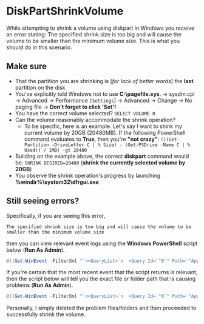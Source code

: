 # DiskPartShrinkVolume
While attempting to shrink a volume using diskpart in Windows you receive an error stating: The specified shrink size is too big and will cause the volume to be smaller than the minimum volume size. This is what you should do in this scenario.  

## Make sure  
   - That the partition you are shrinking is (*for lack of better words*) the **last** partition on the disk
   - You've explicitly told Windows not to use **C:\pagefile.sys**.  → sysdm.cpl → Advanced → Performance `[Settings`] → Advanced → Change → No paging file → **Don't forget to click 'Set'!**
   - You have the correct volume selected? ```SELECT VOLUME 0```
   - Can the volume reasonably accommodate the shrink operation?  
      - To be specific, here is an example. Let's say I want to shink my current volume by 20GB (20480MB). If the following PowerShell command evaluates to **True**, then you're **"not crazy"**: ```(((Get-Partition -DriveLetter C | % Size) - (Get-PSDrive -Name C | % Used)) / 1MB) -gt 20480```
   - Building on the example above, the correct **diskpart** command would be: ```SHRINK DESIRED=20480``` (**shrink the currently selected volume by 20GB**)
   - You observe the shrink operation's progress by launching **%windir%\system32\dfrgui.exe**  
  
## Still seeing errors?  
Specifically, if you are seeing this error,  
  
```
The specified shrink size is too big and will cause the volume to be smaller than the minimum volume size
```  
  
then you can view relevant event logs using the **Windows PowerShell** script below (**Run As Admin**).  
```ps1
@((Get-WinEvent -FilterXml "`n<QueryList>`n  <Query Id=`"0`" Path=`"Application`">`n    <Select Path=`"Application`">*[System[(EventID=259 or EventID=260 or EventID=261)]]</Select>`n  </Query>`n</QueryList>") | Sort TimeCreated -Descending)
```  
  
If you're certain that the most recent event that the script returns is relevant, then the script below will tell you the exact file or folder path that is causing problems (**Run As Admin**).  
```ps1
@((Get-WinEvent -FilterXml "`n<QueryList>`n  <Query Id=`"0`" Path=`"Application`">`n    <Select Path=`"Application`">*[System[(EventID=259 or EventID=260 or EventID=261)]]</Select>`n  </Query>`n</QueryList>") | Sort TimeCreated -Descending)[0].Properties[2].Value
```  
  
Personally, I simply deleted the problem files/folders and then proceeded to successfully shrink the volume.  
